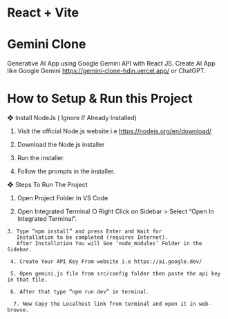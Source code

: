 # React + Vite
# Gemini Clone
Generative AI App using Google Gemini API with React JS. Create AI App  like Google Gemini https://gemini-clone-hdin.vercel.app/ or ChatGPT.

# How to Setup & Run this Project
 ❖ Install NodeJs ( Ignore If Already Installed)

  1. Visit the official Node.js website i.e
       https://nodejs.org/en/download/

  2. Download the Node.js installer

  3. Run the installer.

  4. Follow the prompts in the installer.

  ❖ Steps To Run The Project

   1. Open Project Folder In VS Code
   
   2. Open Integrated Terminal
      ○ Right Click on Sidebar > Select “Open In Integrated Terminal”.

    3. Type “npm install” and press Enter and Wait for
       Installation to be completed (requires Internet).
       After Installation You will See ‘node_modules’ Folder in the Sidebar.

     4. Create Your API Key From website i.e https://ai.google.dev/
     
     5. Open gemini.js file from src/config folder then paste the api key in that file.

     6. After that type “npm run dev” in terminal.

      7. Now Copy the Localhost link from terminal and open it in web-browse.
